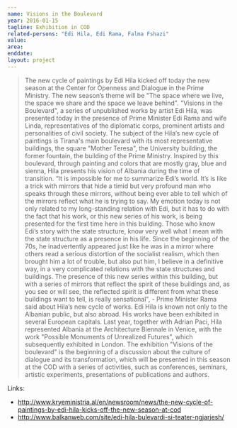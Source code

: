 ```yaml
---
name: Visions in the Boulevard
year: 2016-01-15
tagline: Exhibition in COD
related-persons: "Edi Hila, Edi Rama, Falma Fshazi"
value:
area:
enddate:
layout: project
---
```

>The new cycle of paintings by Edi Hila kicked off today the new season at the Center for Openness and Dialogue in the Prime Ministry. The new season’s theme will be "The space where we live, the space we share and the space we leave behind".
"Visions in the Boulevard", a series of unpublished works by artist Edi Hila, was presented today in the presence of Prime Minister Edi Rama and wife Linda, representatives of the diplomatic corps, prominent artists and personalities of civil society.
The subject of the Hila’s new cycle of paintings is Tirana's main boulevard with its most representative buildings, the square "Mother Teresa", the University building, the former fountain, the building of the Prime Ministry. Inspired by this boulevard, through painting and colors that are mostly gray, blue and sienna, Hila presents his vision of Albania during the time of transition.
“It is impossible for me to summarize Edi’s world. It’s is like a trick with mirrors that hide a timid but very profound man who speaks through these mirrors, without being ever able to tell which of the mirrors reflect what he is trying to say. My emotion today is not only related to my long-standing relation with Edi, but it has to do with the fact that his work, or this new series of his work, is being presented for the first time here in this building. Those who know Edi’s story with the state structure, know very well what I mean with the state structure as a presence in his life. Since the beginning of the 70s, he inadvertently appeared just like he was in a mirror where others read a serious distortion of the socialist realism, which then brought him a lot of trouble, but also put him, I believe in a definitive way, in a very complicated relations with the state structures and buildings. The presence of this new series within this building, but with a series of mirrors that reflect the spirit of these buildings and, as you see or will see, the reflected  spirit is different from what these buildings want to tell, is really sensational", - Prime Minister Rama said about Hila’s new cycle of works.
Edi Hila is known not only to the Albanian public, but also abroad. His works have been exhibited in several European capitals. Last year, together with Adrian Paci, Hila represented Albania at the Architecture Biennale in Venice, with the work "Possible Monuments of Unrealized Futures", which subsequently exhibited in London.
The exhibition "Visions of the boulevard" is the beginning of a discussion about the culture of dialogue and its transformation, which will be presented in this season at the COD with a series of activities, such as conferences, seminars, artistic experiments, presentations of publications and authors.

Links:
* <http://www.kryeministria.al/en/newsroom/news/the-new-cycle-of-paintings-by-edi-hila-kicks-off-the-new-season-at-cod>
* <http://www.balkanweb.com/site/edi-hila-bulevardi-si-teater-ngjarjesh/>
